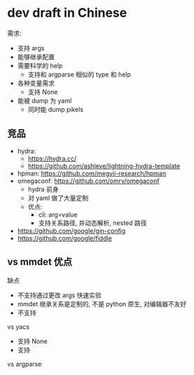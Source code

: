 # dev draft in Chinese


需求:
- 支持 args
- 能够继承配置
- 需要科学的 help
    - 支持和 argparse 相似的 type 和 help
- 各种变量需求
    - 支持 None
- 能被 dump 为 yaml
    - 同时能 dump pikels


## 竞品
- hydra:
    - https://hydra.cc/
    - https://github.com/ashleve/lightning-hydra-template
- hpman: https://github.com/megvii-research/hpman
- omegaconf: https://github.com/omry/omegaconf
    - hydra 前身
    - 对 yaml 做了大量定制
    - 优点:
        - cli: arg=value
        - 支持关系路径, 并动态解析, nested 路径
- https://github.com/google/gin-config
- https://github.com/google/fiddle

vs mmdet
优点
- 

缺点
- 不支持通过更改 args 快速实验
- mmdet 继承关系是定制的, 不是 python 原生, 对编辑器不友好
- 不支持


vs yacs
- 支持 None
- 支持


vs argparse



